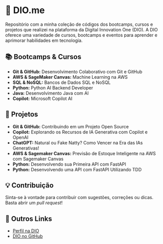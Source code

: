 # 🔮 DIO.me

Repositório com a minha coleção de códigos dos bootcamps, cursos e projetos que realizei na plataforma da Digital Innovation One (DIO). A DIO oferece uma variedade de cursos, bootcamps e eventos para aprender e aprimorar habilidades em tecnologia.


## 📚 Bootcamps & Cursos

- **Git & GitHub:** Desenvolvimento Colaborativo com Git e GitHub
- **AWS & SageMaker Canvas:** Machine Learning na AWS
- **SQL & NoSQL:** Bancos de Dados SQL e NoSQL
- **Python:** Python AI Backend Developer
- **Java:** Desenvolvimento Java com AI
- **Copilot:** Microsoft Copilot AI


## 📑 Projetos

- **Git & GitHub:** Contribuindo em um Projeto Open Source
- **Copilot:** Explorando os Recursos de IA Generativa com Copilot e OpenAI
- **ChatGPT:** Natural ou Fake Natty? Como Vencer na Era das IAs Generativas!
- **AWS & Sagemaker Canvas:** Previsão de Estoque Inteligente na AWS com Sagemaker Canvas
- **Python:** Desenvolvendo sua Primeira API com FastAPI
- **Python:** Desenvolvendo uma API com FastAPI Utilizando TDD


## 💡 Contribuição

Sinta-se à vontade para contribuir com sugestões, correções ou dicas. Basta abrir um *pull request*!


## 🔗 Outros Links

- [Perfil na DIO](https://www.dio.me/users/fabriciosantosmoreira)
- [DIO no GitHub](https://github.com/digitalinnovationone)
